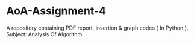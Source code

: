 # AoA-Assignment-4
A repository containing PDF report, insertion &amp; graph codes ( In Python ). Subject: Analysis Of Algorithm.
